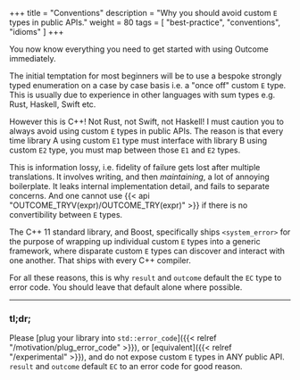 +++
title = "Conventions"
description = "Why you should avoid custom `E` types in public APIs."
weight = 80
tags = [ "best-practice", "conventions", "idioms" ]
+++

You now know everything you need to get started with using Outcome
immediately.

The initial temptation for most beginners will be to use a bespoke
strongly typed enumeration on a case by case basis i.e. a "once off"
custom `E` type. This is usually due to experience in other languages
with sum types e.g. Rust, Haskell, Swift etc.

However this is C++! Not Rust, not Swift, not Haskell! I must caution you to always avoid using
custom `E` types in public APIs. The reason is that every time
library A using custom `E1` type must interface with library B
using custom `E2` type, you must map between those `E1` and `E2`
types.

This is information lossy, i.e. fidelity of failure gets lost
after multiple translations. It involves writing, and then
*maintaining*, a lot of annoying boilerplate. It leaks internal
implementation detail, and fails to separate concerns. And one
cannot use {{< api "OUTCOME_TRYV(expr)/OUTCOME_TRY(expr)" >}}
if there is no convertibility between `E` types.

The C++ 11 standard library, and Boost,
specifically ships `<system_error>` for the purpose of wrapping up
individual custom `E` types into a generic framework, where disparate
custom `E` types can discover and interact with one another.
That ships with every C++ compiler. 

For all these reasons, this is why `result` and `outcome` default
the `EC` type to error code. You should leave that default alone
where possible.

---

### tl;dr;

Please [plug your library into `std::error_code`]({{< relref "/motivation/plug_error_code" >}}),
or [equivalent]({{< relref "/experimental" >}}), and do not expose
custom `E` types in ANY public API. `result` and `outcome` default
`EC` to an error code for good reason.
